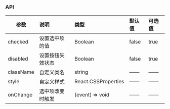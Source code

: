 ### API

| 参数         |说明        |类型 |默认值 |可选值 |
| ------------ | :----------------|:------- | :----- | :----- |
| checked |设置选中项的值 |Boolean |false |true |
| disabled      |设置按钮失效状态  |Boolean |false |true |
| className      |自定义类名  |string |—— |—— |
| style      |自定义样式  |React.CSSProperties |—— |—— |
| onChange    | 选中项改变时触发 |       (event) => void |—— |—— |
